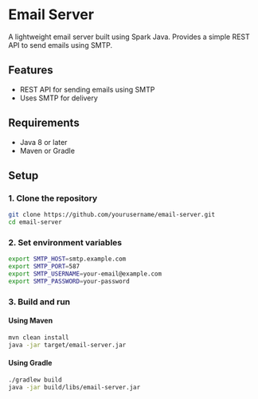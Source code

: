 # Email Server

A lightweight email server built using Spark Java. Provides a simple REST API to send emails using SMTP.

## Features

- REST API for sending emails using SMTP
- Uses SMTP for delivery

## Requirements

- Java 8 or later
- Maven or Gradle

## Setup

### 1. Clone the repository

```bash
git clone https://github.com/yourusername/email-server.git
cd email-server
```

### 2. Set environment variables

```bash
export SMTP_HOST=smtp.example.com
export SMTP_PORT=587
export SMTP_USERNAME=your-email@example.com
export SMTP_PASSWORD=your-password
```

### 3. Build and run

#### Using Maven

```bash
mvn clean install
java -jar target/email-server.jar
```

#### Using Gradle

```bash
./gradlew build
java -jar build/libs/email-server.jar
```

[//]: # (Add about application.properties)